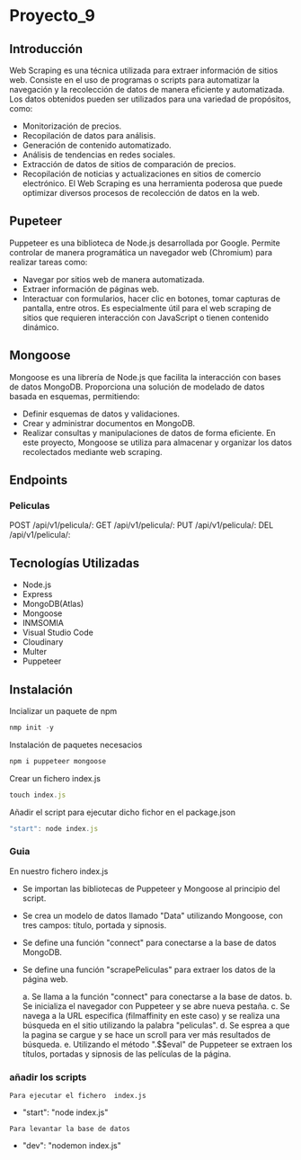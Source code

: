 # Proyecto_9

## Introducción

Web Scraping es una técnica utilizada para extraer información de sitios web. Consiste en el uso de programas o scripts para automatizar la navegación y la recolección de datos de manera eficiente y automatizada. Los datos obtenidos pueden ser utilizados para una variedad de propósitos, como:

- Monitorización de precios.
- Recopilación de datos para análisis.
- Generación de contenido automatizado.
- Análisis de tendencias en redes sociales.
- Extracción de datos de sitios de comparación de precios.
- Recopilación de noticias y actualizaciones en sitios de comercio electrónico.
  El Web Scraping es una herramienta poderosa que puede optimizar diversos procesos de recolección de datos en la web.

## Pupeteer

Puppeteer es una biblioteca de Node.js desarrollada por Google. Permite controlar de manera programática un navegador web (Chromium) para realizar tareas como:

- Navegar por sitios web de manera automatizada.
- Extraer información de páginas web.
- Interactuar con formularios, hacer clic en botones, tomar capturas de pantalla, entre otros.
  Es especialmente útil para el web scraping de sitios que requieren interacción con JavaScript o tienen contenido dinámico.

## Mongoose

Mongoose es una librería de Node.js que facilita la interacción con bases de datos MongoDB. Proporciona una solución de modelado de datos basada en esquemas, permitiendo:

- Definir esquemas de datos y validaciones.
- Crear y administrar documentos en MongoDB.
- Realizar consultas y manipulaciones de datos de forma eficiente.
  En este proyecto, Mongoose se utiliza para almacenar y organizar los datos recolectados mediante web scraping.

## Endpoints

### Peliculas

POST /api/v1/pelicula/:
GET /api/v1/pelicula/:
PUT /api/v1/pelicula/:
DEL /api/v1/pelicula/:

## Tecnologías Utilizadas

- Node.js
- Express
- MongoDB(Atlas)
- Mongoose
- INMSOMIA
- Visual Studio Code
- Cloudinary
- Multer
- Puppeteer

## Instalación

<!-- ### Se clona este repositorio

- https://github.com/GiraMorales/Proyecto_9_WEB_SCRAPPING.git -->

Incializar un paquete de npm

```jsx
nmp init -y
```

Instalación de paquetes necesacios

```jsx
npm i puppeteer mongoose
```

Crear un fichero index.js

```jsx
touch index.js
```

Añadir el script para ejecutar dicho fichor en el package.json

```jsx
"start": node index.js
```

### Guia

En nuestro fichero index.js

- Se importan las bibliotecas de Puppeteer y Mongoose al principio del script.
- Se crea un modelo de datos llamado "Data" utilizando Mongoose, con tres campos: título, portada y sipnosis.
- Se define una función "connect" para conectarse a la base de datos MongoDB.
- Se define una función "scrapePeliculas" para extraer los datos de la página web.

  a. Se llama a la función "connect" para conectarse a la base de datos.
  b. Se inicializa el navegador con Puppeteer y se abre nueva pestaña.
  c. Se navega a la URL especifica (filmaffinity en este caso) y se realiza una búsqueda en el sitio utilizando la palabra "peliculas".
  d. Se esprea a que la pagina se cargue y se hace un scroll para ver más resultados de búsqueda.
  e. Utilizando el método ".$$eval" de Puppeteer se extraen los títulos, portadas y sipnosis de las películas de la página.

### añadir los scripts

`Para ejecutar el fichero  index.js`

- "start": "node index.js"

`Para levantar la base de datos`

- "dev": "nodemon index.js"
